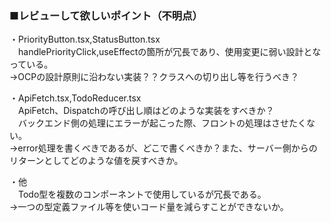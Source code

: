 
### ■レビューして欲しいポイント（不明点）

・PriorityButton.tsx,StatusButton.tsx<br>
　handlePriorityClick,useEffectの箇所が冗長であり、使用変更に弱い設計となっている。<br>
  →OCPの設計原則に沿わない実装？？クラスへの切り出し等を行うべき？
  
・ApiFetch.tsx,TodoReducer.tsx<br>
　ApiFetch、Dispatchの呼び出し順はどのような実装をすべきか？<br>
　バックエンド側の処理にエラーが起こった際、フロントの処理はさせたくない。<br>
  →error処理を書くべきであるが、どこで書くべきか？また、サーバー側からのリターンとしてどのような値を戻すべきか。
  
・他<br>
　Todo型を複数のコンポーネントで使用しているが冗長である。<br>
  →一つの型定義ファイル等を使いコード量を減らすことができないか。
